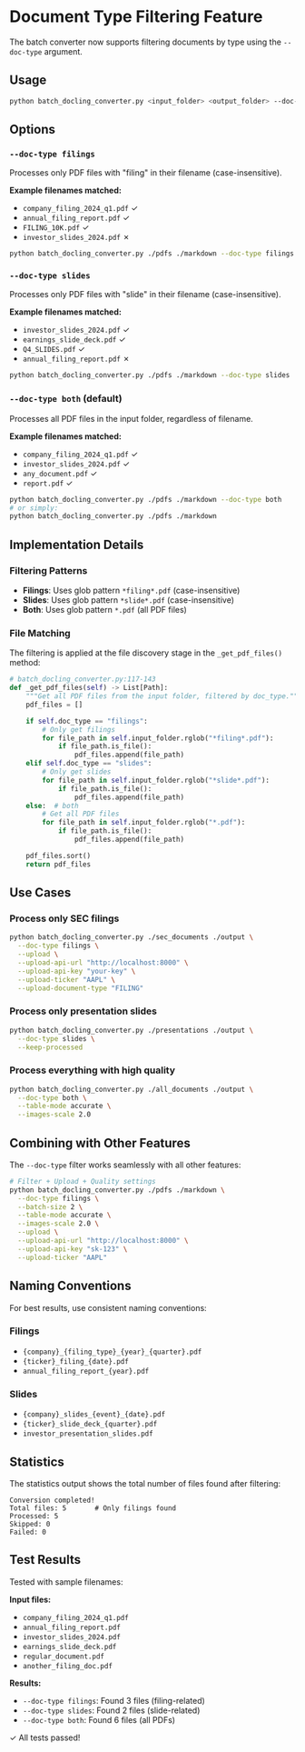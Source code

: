 # Document Type Filtering Feature

The batch converter now supports filtering documents by type using the `--doc-type` argument.

## Usage

```bash
python batch_docling_converter.py <input_folder> <output_folder> --doc-type {filings|slides|both}
```

## Options

### `--doc-type filings`
Processes only PDF files with "filing" in their filename (case-insensitive).

**Example filenames matched:**
- `company_filing_2024_q1.pdf` ✓
- `annual_filing_report.pdf` ✓
- `FILING_10K.pdf` ✓
- `investor_slides_2024.pdf` ✗

```bash
python batch_docling_converter.py ./pdfs ./markdown --doc-type filings
```

### `--doc-type slides`
Processes only PDF files with "slide" in their filename (case-insensitive).

**Example filenames matched:**
- `investor_slides_2024.pdf` ✓
- `earnings_slide_deck.pdf` ✓
- `Q4_SLIDES.pdf` ✓
- `annual_filing_report.pdf` ✗

```bash
python batch_docling_converter.py ./pdfs ./markdown --doc-type slides
```

### `--doc-type both` (default)
Processes all PDF files in the input folder, regardless of filename.

**Example filenames matched:**
- `company_filing_2024_q1.pdf` ✓
- `investor_slides_2024.pdf` ✓
- `any_document.pdf` ✓
- `report.pdf` ✓

```bash
python batch_docling_converter.py ./pdfs ./markdown --doc-type both
# or simply:
python batch_docling_converter.py ./pdfs ./markdown
```

## Implementation Details

### Filtering Patterns
- **Filings**: Uses glob pattern `*filing*.pdf` (case-insensitive)
- **Slides**: Uses glob pattern `*slide*.pdf` (case-insensitive)
- **Both**: Uses glob pattern `*.pdf` (all PDF files)

### File Matching
The filtering is applied at the file discovery stage in the `_get_pdf_files()` method:

```python
# batch_docling_converter.py:117-143
def _get_pdf_files(self) -> List[Path]:
    """Get all PDF files from the input folder, filtered by doc_type."""
    pdf_files = []

    if self.doc_type == "filings":
        # Only get filings
        for file_path in self.input_folder.rglob("*filing*.pdf"):
            if file_path.is_file():
                pdf_files.append(file_path)
    elif self.doc_type == "slides":
        # Only get slides
        for file_path in self.input_folder.rglob("*slide*.pdf"):
            if file_path.is_file():
                pdf_files.append(file_path)
    else:  # both
        # Get all PDF files
        for file_path in self.input_folder.rglob("*.pdf"):
            if file_path.is_file():
                pdf_files.append(file_path)

    pdf_files.sort()
    return pdf_files
```

## Use Cases

### Process only SEC filings
```bash
python batch_docling_converter.py ./sec_documents ./output \
  --doc-type filings \
  --upload \
  --upload-api-url "http://localhost:8000" \
  --upload-api-key "your-key" \
  --upload-ticker "AAPL" \
  --upload-document-type "FILING"
```

### Process only presentation slides
```bash
python batch_docling_converter.py ./presentations ./output \
  --doc-type slides \
  --keep-processed
```

### Process everything with high quality
```bash
python batch_docling_converter.py ./all_documents ./output \
  --doc-type both \
  --table-mode accurate \
  --images-scale 2.0
```

## Combining with Other Features

The `--doc-type` filter works seamlessly with all other features:

```bash
# Filter + Upload + Quality settings
python batch_docling_converter.py ./pdfs ./markdown \
  --doc-type filings \
  --batch-size 2 \
  --table-mode accurate \
  --images-scale 2.0 \
  --upload \
  --upload-api-url "http://localhost:8000" \
  --upload-api-key "sk-123" \
  --upload-ticker "AAPL"
```

## Naming Conventions

For best results, use consistent naming conventions:

### Filings
- `{company}_{filing_type}_{year}_{quarter}.pdf`
- `{ticker}_filing_{date}.pdf`
- `annual_filing_report_{year}.pdf`

### Slides
- `{company}_slides_{event}_{date}.pdf`
- `{ticker}_slide_deck_{quarter}.pdf`
- `investor_presentation_slides.pdf`

## Statistics

The statistics output shows the total number of files found after filtering:

```
Conversion completed!
Total files: 5       # Only filings found
Processed: 5
Skipped: 0
Failed: 0
```

## Test Results

Tested with sample filenames:

**Input files:**
- `company_filing_2024_q1.pdf`
- `annual_filing_report.pdf`
- `investor_slides_2024.pdf`
- `earnings_slide_deck.pdf`
- `regular_document.pdf`
- `another_filing_doc.pdf`

**Results:**
- `--doc-type filings`: Found 3 files (filing-related)
- `--doc-type slides`: Found 2 files (slide-related)
- `--doc-type both`: Found 6 files (all PDFs)

✓ All tests passed!
